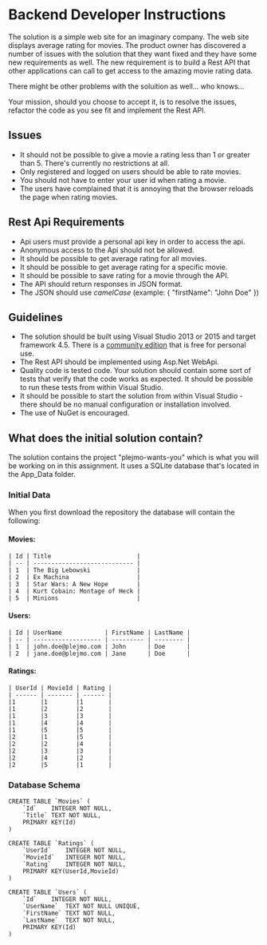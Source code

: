 # Backend Developer Instructions

The solution is a simple web site for an imaginary company. The web site displays average rating for movies.
The product owner has discovered a number of issues with the solution that they want fixed and they have some new requirements as well.
The new requirement is to build a Rest API that other applications can call to get access to the amazing movie rating data.

There might be other problems with the soluition as well... who knows...

Your mission, should you choose to accept it, is to resolve the issues, refactor the code as you see fit and implement the Rest API.

## Issues
* It should not be possible to give a movie a rating less than 1 or greater than 5. There's currently no restrictions at all.
* Only registered and logged on users should be able to rate movies.
* You should not have to enter your user id when rating a movie.
* The users have complained that it is annoying that the browser reloads the page when rating movies.

## Rest Api Requirements
* Api users must provide a personal api key in order to access the api. 
* Anonymous access to the Api should not be allowed.
* It should be possible to get average rating for all movies.
* It should be possible to get average rating for a specific movie.
* It should be possible to save rating for a movie through the API.
* The API should return responses in JSON format.
* The JSON should use *camelCase* (example: { "firstName": "John Doe" })

## Guidelines
* The solution should be built using Visual Studio 2013 or 2015 and target framework 4.5. There is a [community edition](https://www.visualstudio.com/en-us/news/vs2013-community-vs.aspx) that is free for personal use.
* The Rest API should be implemented using Asp.Net WebApi.
* Quality code is tested code. Your solution should contain some sort of tests that verify that the code works as expected. It should be possible to run these tests from within Visual Studio.
* It should be possible to start the solution from within Visual Studio - there should be no manual configuration or installation involved.
* The use of NuGet is encouraged.

## What does the initial solution contain?
The solution contains the project "plejmo-wants-you" which is what you will be working on in this assignment.
It uses a SQLite database that's located in the App_Data folder. 

### Initial Data
When you first download the repository the database will contain the following:

#### Movies:
```
| Id | Title                        |
| -- | ---------------------------- |
| 1  | The Big Lebowski             |
| 2  | Ex Machina                   |
| 3  | Star Wars: A New Hope        |
| 4  | Kurt Cobain: Montage of Heck |
| 5  | Minions                      |
```

#### Users:
```
| Id | UserName            | FirstName | LastName |
| -- | ------------------- | --------- | -------- |
| 1  | john.doe@plejmo.com | John      | Doe      |
| 2  | jane.doe@plejmo.com | Jane      | Doe      |
```

#### Ratings:
```
| UserId | MovieId | Rating |
| ------ | ------- | ------ |
|1       |1        |1       |
|1       |2        |2       |
|1       |3        |3       |
|1       |4        |4       |
|1       |5        |5       |
|2       |1        |5       |
|2       |2        |4       |
|2       |3        |3       |
|2       |4        |2       |
|2       |5        |1       |
```

### Database Schema
```
CREATE TABLE `Movies` (
	`Id`	INTEGER NOT NULL,
	`Title`	TEXT NOT NULL,
	PRIMARY KEY(Id)
)

CREATE TABLE `Ratings` (
	`UserId`	INTEGER NOT NULL,
	`MovieId`	INTEGER NOT NULL,
	`Rating`	INTEGER NOT NULL,
	PRIMARY KEY(UserId,MovieId)
)

CREATE TABLE `Users` (
	`Id`	INTEGER NOT NULL,
	`UserName`	TEXT NOT NULL UNIQUE,
	`FirstName`	TEXT NOT NULL,
	`LastName`	TEXT NOT NULL,
	PRIMARY KEY(Id)
)
```